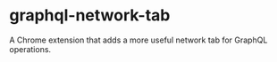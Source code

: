 # graphql-network-tab

A Chrome extension that adds a more useful network tab for GraphQL operations.
